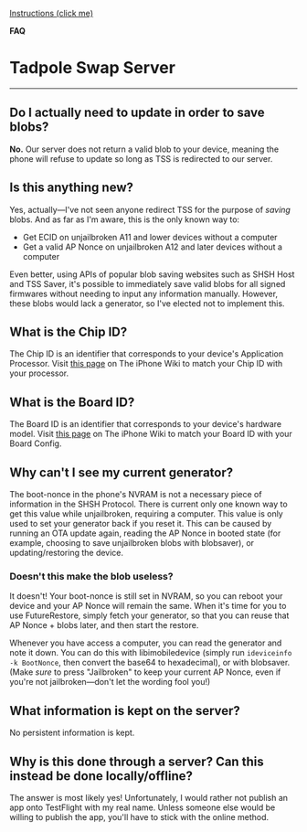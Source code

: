 [Instructions (click me)](/TSwapS-FAQFAQ/instructions)

**FAQ**

# Tadpole Swap Server

---

## Do I actually need to update in order to save blobs?

**No.** Our server does not return a valid blob to your device, meaning the phone will refuse to update so long as TSS is redirected to our server. 

## Is this anything new?

Yes, actually—I've not seen anyone redirect TSS for the purpose of *saving* blobs. And as far as I'm aware, this is the only known way to:
- Get ECID on unjailbroken A11 and lower devices without a computer 
- Get a valid AP Nonce on unjailbroken A12 and later devices without a computer

Even better, using APIs of popular blob saving websites such as SHSH Host and TSS Saver, it's possible to immediately save valid blobs for all signed firmwares without needing to input any information manually. However, these blobs would lack a generator, so I've elected not to implement this.

## What is the Chip ID?

The Chip ID is an identifier that corresponds to your device's Application Processor. Visit [this page](https://www.theiphonewiki.com/wiki/CHIP) on The iPhone Wiki to match your Chip ID with your processor.

## What is the Board ID?

The Board ID is an identifier that corresponds to your device's hardware model. Visit [this page](https://www.theiphonewiki.com/wiki/BORD) on The iPhone Wiki to match your Board ID with your Board Config.

## Why can't I see my current generator?

The boot-nonce in the phone's NVRAM is not a necessary piece of information in the SHSH Protocol. There is current only one known way to get this value while unjailbroken, requiring a computer. This value is only used to set your generator back if you reset it. This can be caused by running an OTA update again, reading the AP Nonce in booted state (for example, choosing to save unjailbroken blobs with blobsaver), or updating/restoring the device. 

### Doesn't this make the blob useless?

It doesn't! Your boot-nonce is still set in NVRAM, so you can reboot your device and your AP Nonce will remain the same. When it's time for you to use FutureRestore, simply fetch your generator, so that you can reuse that AP Nonce + blobs later, and then start the restore.

Whenever you have access a computer, you can read the generator and note it down. You can do this with libimobiledevice (simply run `ideviceinfo -k BootNonce`, then convert the base64 to hexadecimal), or with blobsaver. (Make _sure_ to press "Jailbroken" to keep your current AP Nonce, even if you're not jailbroken—don't let the wording fool you!) 

## What information is kept on the server?

No persistent information is kept.

## Why is this done through a server? Can this instead be done locally/offline?

The answer is most likely yes! Unfortunately, I would rather not publish an app onto TestFlight with my real name. Unless someone else would be willing to publish the app, you'll have to stick with the online method.
